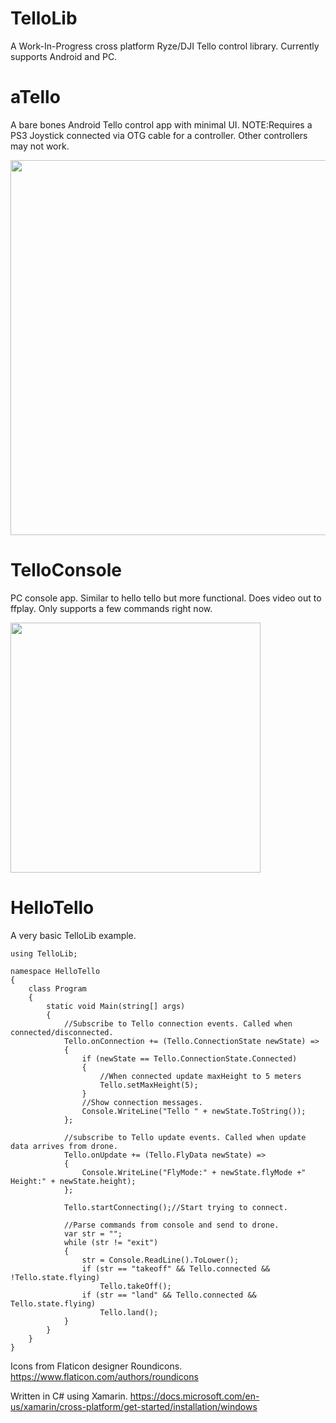 # TelloLib 
A Work-In-Progress cross platform Ryze/DJI Tello control library. Currently supports Android and PC.

# aTello 
A bare bones Android Tello control app with minimal UI. 
NOTE:Requires a PS3 Joystick connected via OTG cable for a controller. Other controllers may not work.   

<img src="https://github.com/Kragrathea/TelloLib/blob/master/Media/aTelloScreen5.png" width="600" >

# TelloConsole
PC console app. Similar to hello tello but more functional. Does video out to ffplay. Only supports a few commands right now.

<img src="https://github.com/Kragrathea/TelloLib/blob/master/Media/TelloConsole-Screen1.jpg" width="400">

# HelloTello
A very basic TelloLib example.
```
using TelloLib;

namespace HelloTello
{
    class Program
    {
        static void Main(string[] args)
        {
            //Subscribe to Tello connection events. Called when connected/disconnected.
            Tello.onConnection += (Tello.ConnectionState newState) =>
            {
                if (newState == Tello.ConnectionState.Connected)
                {
                    //When connected update maxHeight to 5 meters
                    Tello.setMaxHeight(5);
                }
                //Show connection messages.
                Console.WriteLine("Tello " + newState.ToString());
            };

            //subscribe to Tello update events. Called when update data arrives from drone.
            Tello.onUpdate += (Tello.FlyData newState) =>
            {
                Console.WriteLine("FlyMode:" + newState.flyMode +" Height:" + newState.height);
            };

            Tello.startConnecting();//Start trying to connect.

            //Parse commands from console and send to drone.
            var str = "";
            while (str != "exit")
            {
                str = Console.ReadLine().ToLower();
                if (str == "takeoff" && Tello.connected && !Tello.state.flying)
                    Tello.takeOff();
                if (str == "land" && Tello.connected && Tello.state.flying)
                    Tello.land();
            }
        }
    }
}
```

Icons from Flaticon designer Roundicons.
https://www.flaticon.com/authors/roundicons

Written in C# using Xamarin.
https://docs.microsoft.com/en-us/xamarin/cross-platform/get-started/installation/windows

